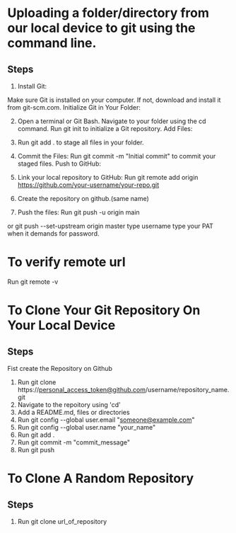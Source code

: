 # Uploading a folder/directory from our local device to git using the command line.   

## Steps
1. Install Git:

Make sure Git is installed on your computer. If not, download and install it from git-scm.com.
Initialize Git in Your Folder:

2. Open a terminal or Git Bash.
Navigate to your folder using the cd command.
Run git init to initialize a Git repository.
Add Files:

3. Run git add . to stage all files in your folder.

4. Commit the Files:
Run git commit -m "Initial commit" to commit your staged files.
Push to GitHub:

5. Link your local repository to GitHub:
Run git remote add origin https://github.com/your-username/your-repo.git

6. Create the repository on github.(same name)
   
7. Push the files:
Run git push -u origin main

or
git push --set-upstream origin master
type username
type your PAT when it demands for password.

# To verify remote url
Run git remote -v

# To Clone Your Git Repository On Your Local Device
## Steps

Fist create the Repository on Github
1. Run git clone https://personal_access_token@github.com/username/repository_name.git
2. Navigate to the repoitory using 'cd'
3. Add a README.md, files or directories
4. Run git config --global user.email "someone@example.com"
5. Run git config --global user.name "your_name"
6. Run git add .
7. Run git commit -m "commit_message"
8. Run git push

# To Clone A Random Repository
## Steps

1. Run git clone url_of_repository
